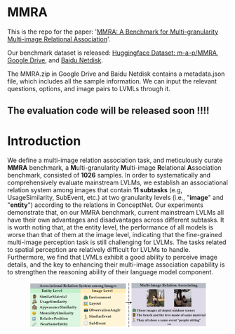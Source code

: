 # MMRA
This is the repo for the paper: '[MMRA: A Benchmark for Multi-granularity Multi-image Relational Association](https://arxiv.org/pdf/2407.17379)'.

Our benchmark dataset is released: [Huggingface Dataset: m-a-p/MMRA](https://huggingface.co/datasets/m-a-p/MMRA), [Google Drive](https://drive.google.com/file/d/1XhyCfCM6McC_umSEQJ4NvCZGMUnMdzj2/view?usp=sharing), and [Baidu Netdisk](https://pan.baidu.com/s/1deQOSzpX_-Y6-IjlSiN1OA?pwd=zb3s).

The MMRA.zip in Google Drive and Baidu Netdisk contains a metadata.json file, which includes all the sample information. We can input the relevant questions, options, and image pairs to LVMLs through it.

The evaluation code will be released soon !!!!
---

# Introduction

We define a multi-image relation association task, and meticulously curate **MMRA** benchmark, a **M**ulti-granularity **M**ulti-image **R**elational **A**ssociation benchmark, consisted of **1026** samples.
In order to systematically and comprehensively evaluate mainstream LVLMs, we establish an associational relation system among images that contain **11 subtasks** (e.g, UsageSimilarity, SubEvent, etc.) at two granularity levels (i.e., "**image**" and "**entity**") according to the relations in ConceptNet.
Our experiments demonstrate that, on our MMRA benchmark, current mainstream LVLMs all have their own advantages and disadvantages across different subtasks.
It is worth noting that, at the entity level, the performance of all models is worse than that of them at the image level, indicating that the fine-grained multi-image perception task is still challenging for LVLMs.
The tasks related to spatial perception are relatively difficult for LVLMs to handle. 
Furthermore, we find that LVMLs exhibit a good ability to perceive image details, and the key to enhancing their multi-image association capability is to strengthen the reasoning ability of their language model component.

<div align="center">
<img src=./imgs/framework.png width=80% />
</div>
